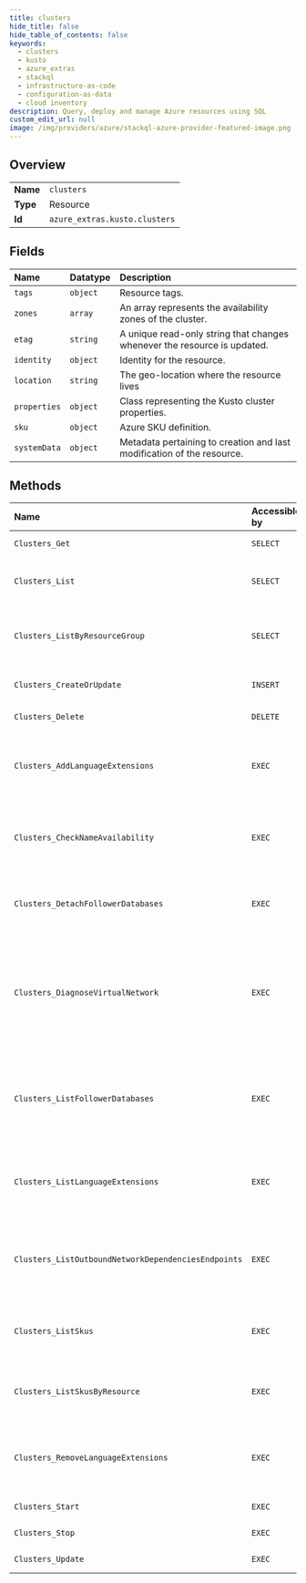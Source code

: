 ```yaml
---
title: clusters
hide_title: false
hide_table_of_contents: false
keywords:
  - clusters
  - kusto
  - azure_extras    
  - stackql
  - infrastructure-as-code
  - configuration-as-data
  - cloud inventory
description: Query, deploy and manage Azure resources using SQL
custom_edit_url: null
image: /img/providers/azure/stackql-azure-provider-featured-image.png
---
```

  
    

## Overview
<table><tbody>
<tr><td><b>Name</b></td><td><code>clusters</code></td></tr>
<tr><td><b>Type</b></td><td>Resource</td></tr>
<tr><td><b>Id</b></td><td><code>azure_extras.kusto.clusters</code></td></tr>
</tbody></table>

## Fields
| Name | Datatype | Description |
|:-----|:---------|:------------|
| `tags` | `object` | Resource tags. |
| `zones` | `array` | An array represents the availability zones of the cluster. |
| `etag` | `string` | A unique read-only string that changes whenever the resource is updated. |
| `identity` | `object` | Identity for the resource. |
| `location` | `string` | The geo-location where the resource lives |
| `properties` | `object` | Class representing the Kusto cluster properties. |
| `sku` | `object` | Azure SKU definition. |
| `systemData` | `object` | Metadata pertaining to creation and last modification of the resource. |
## Methods
| Name | Accessible by | Required Params | Description |
|:-----|:--------------|:----------------|:------------|
| `Clusters_Get` | `SELECT` | `clusterName, resourceGroupName, subscriptionId` | Gets a Kusto cluster. |
| `Clusters_List` | `SELECT` | `subscriptionId` | Lists all Kusto clusters within a subscription. |
| `Clusters_ListByResourceGroup` | `SELECT` | `resourceGroupName, subscriptionId` | Lists all Kusto clusters within a resource group. |
| `Clusters_CreateOrUpdate` | `INSERT` | `clusterName, resourceGroupName, subscriptionId, data__sku` | Create or update a Kusto cluster. |
| `Clusters_Delete` | `DELETE` | `clusterName, resourceGroupName, subscriptionId` | Deletes a Kusto cluster. |
| `Clusters_AddLanguageExtensions` | `EXEC` | `clusterName, resourceGroupName, subscriptionId` | Add a list of language extensions that can run within KQL queries. |
| `Clusters_CheckNameAvailability` | `EXEC` | `location, subscriptionId, data__name, data__type` | Checks that the cluster name is valid and is not already in use. |
| `Clusters_DetachFollowerDatabases` | `EXEC` | `clusterName, resourceGroupName, subscriptionId, data__attachedDatabaseConfigurationName, data__clusterResourceId` | Detaches all followers of a database owned by this cluster. |
| `Clusters_DiagnoseVirtualNetwork` | `EXEC` | `clusterName, resourceGroupName, subscriptionId` | Diagnoses network connectivity status for external resources on which the service is dependent on. |
| `Clusters_ListFollowerDatabases` | `EXEC` | `clusterName, resourceGroupName, subscriptionId` | Returns a list of databases that are owned by this cluster and were followed by another cluster. |
| `Clusters_ListLanguageExtensions` | `EXEC` | `clusterName, resourceGroupName, subscriptionId` | Returns a list of language extensions that can run within KQL queries. |
| `Clusters_ListOutboundNetworkDependenciesEndpoints` | `EXEC` | `clusterName, resourceGroupName, subscriptionId` | Gets the network endpoints of all outbound dependencies of a Kusto cluster |
| `Clusters_ListSkus` | `EXEC` | `subscriptionId` | Lists eligible SKUs for Kusto resource provider. |
| `Clusters_ListSkusByResource` | `EXEC` | `clusterName, resourceGroupName, subscriptionId` | Returns the SKUs available for the provided resource. |
| `Clusters_RemoveLanguageExtensions` | `EXEC` | `clusterName, resourceGroupName, subscriptionId` | Remove a list of language extensions that can run within KQL queries. |
| `Clusters_Start` | `EXEC` | `clusterName, resourceGroupName, subscriptionId` | Starts a Kusto cluster. |
| `Clusters_Stop` | `EXEC` | `clusterName, resourceGroupName, subscriptionId` | Stops a Kusto cluster. |
| `Clusters_Update` | `EXEC` | `clusterName, resourceGroupName, subscriptionId` | Update a Kusto cluster. |
